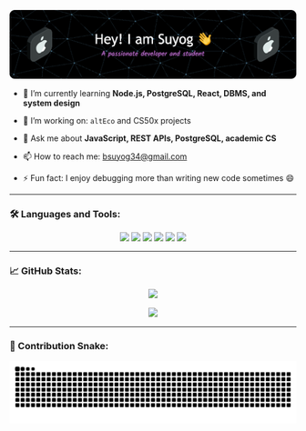 ![Header](./github-header-image.png)

- 🌱 I’m currently learning **Node.js, PostgreSQL, React, DBMS, and system design**

- 🔭 I’m working on: `altEco` and CS50x projects

- 💬 Ask me about **JavaScript, REST APIs, PostgreSQL, academic CS**

- 📫 How to reach me: bsuyog34@gmail.com

- ⚡ Fun fact: I enjoy debugging more than writing new code sometimes 😄

---

### 🛠️ Languages and Tools:

<p align="center">
  <img src="https://cdn.jsdelivr.net/gh/devicons/devicon/icons/javascript/javascript-original.svg" width="40"/>
  <img src="https://cdn.jsdelivr.net/gh/devicons/devicon/icons/react/react-original.svg" width="40"/>
  <img src="https://cdn.jsdelivr.net/gh/devicons/devicon/icons/nodejs/nodejs-original.svg" width="40"/>
  <img src="https://cdn.jsdelivr.net/gh/devicons/devicon/icons/postgresql/postgresql-original.svg" width="40"/>
  <img src="https://cdn.jsdelivr.net/gh/devicons/devicon/icons/git/git-original.svg" width="40"/>
  <img src="https://cdn.jsdelivr.net/gh/devicons/devicon/icons/vscode/vscode-original.svg" width="40"/>
</p>

---

### 📈 GitHub Stats:

<p align="center">
  <img src="https://github-readme-stats.vercel.app/api?username=suyog-basnet&show_icons=true&theme=radical" />
</p>

<p align="center">
  <img src="https://github-readme-streak-stats.herokuapp.com/?user=suyog-basnet&theme=radical" />
</p>

---

### 🐍 Contribution Snake:

<p align="center">
  <img src="https://github.com/suyog-basnet/suyog-basnet/blob/output/github-snake-dark.svg" alt="GitHub Contribution Snake Dark Mode" />
</p>

